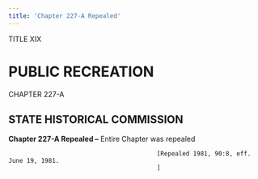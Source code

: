 ```yaml
---
title: 'Chapter 227-A Repealed'
---
```


TITLE XIX
                                             
PUBLIC RECREATION
=================

CHAPTER 227-A
                                             
STATE HISTORICAL COMMISSION
---------------------------

**Chapter 227-A Repealed –** Entire Chapter was repealed


                                             [Repealed 1981, 90:8, eff. June 19, 1981.
                                             ]
